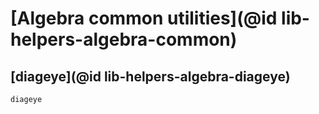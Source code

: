 # [Algebra common utilities](@id lib-helpers-algebra-common)

## [diageye](@id lib-helpers-algebra-diageye)

```@docs
diageye
```
